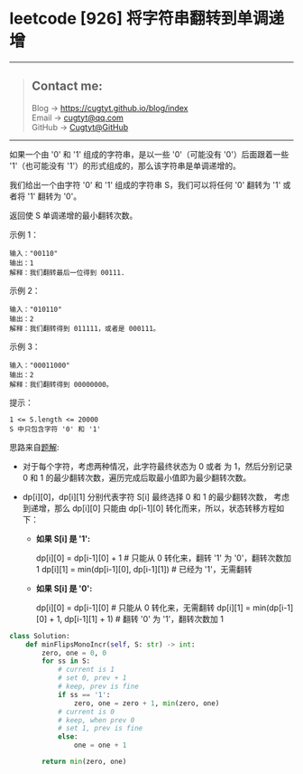 # leetcode [926] 将字符串翻转到单调递增

---
> ## Contact me:
> Blog -> <https://cugtyt.github.io/blog/index>  
> Email -> <cugtyt@qq.com>  
> GitHub -> [Cugtyt@GitHub](https://github.com/Cugtyt)

---

如果一个由 '0' 和 '1' 组成的字符串，是以一些 '0'（可能没有 '0'）后面跟着一些 '1'（也可能没有 '1'）的形式组成的，那么该字符串是单调递增的。

我们给出一个由字符 '0' 和 '1' 组成的字符串 S，我们可以将任何 '0' 翻转为 '1' 或者将 '1' 翻转为 '0'。

返回使 S 单调递增的最小翻转次数。

示例 1：
```
输入："00110"
输出：1
解释：我们翻转最后一位得到 00111.
```

示例 2：
```
输入："010110"
输出：2
解释：我们翻转得到 011111，或者是 000111。
```

示例 3：
```
输入："00011000"
输出：2
解释：我们翻转得到 00000000。
```

提示：
```
1 <= S.length <= 20000
S 中只包含字符 '0' 和 '1'
```

思路来自[题解](https://leetcode-cn.com/problems/flip-string-to-monotone-increasing/solution/7-xing-dai-ma-chao-jian-dan-dong-tai-gui-hua-by-_f/):

* 对于每个字符，考虑两种情况，此字符最终状态为 0 或者 为 1，然后分别记录 0 和 1 的最少翻转次数，遍历完成后取最小值即为最少翻转次数。

* dp[i][0]，dp[i][1] 分别代表字符 S[i] 最终选择 0 和 1 的最少翻转次数，
考虑到递增，那么 dp[i][0] 只能由 dp[i-1][0] 转化而来，所以，状态转移方程如下：

  * **如果 S[i] 是 '1':**

    dp[i][0] = dp[i-1][0] + 1 # 只能从 0 转化来，翻转 '1' 为 '0'，翻转次数加 1
    dp[i][1] = min(dp[i-1][0], dp[i-1][1]) # 已经为 '1'，无需翻转

  * **如果 S[i] 是 '0':**

    dp[i][0] = dp[i-1][0] # 只能从 0 转化来，无需翻转
    dp[i][1] = min(dp[i-1][0] + 1, dp[i-1][1] + 1) # 翻转 '0' 为 '1'，翻转次数加 1


``` python
class Solution:
    def minFlipsMonoIncr(self, S: str) -> int:
        zero, one = 0, 0
        for ss in S:
            # current is 1
            # set 0, prev + 1
            # keep, prev is fine
            if ss == '1':
                zero, one = zero + 1, min(zero, one)
            # current is 0
            # keep, when prev 0
            # set 1, prev is fine
            else:
                one = one + 1

        return min(zero, one)
```


